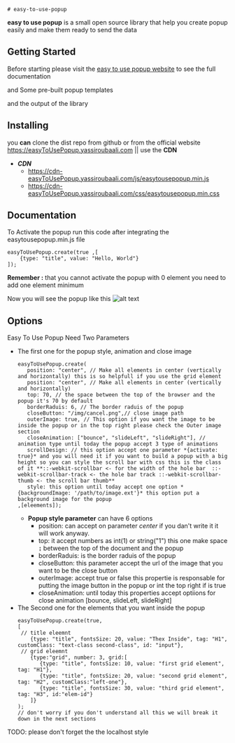    # easy-to-use-popup

**easy to use popup** is a small open source library that help you create popup easily and make them ready to send the data

## Getting Started
Before starting please visit the [easy to use popup website](https://easyToUsePopup.yassiroubaali.com) to see the full documentation 

and Some pre-built popup templates 

and the output of the library

## Installing
you **can** clone the dist repo from github or from the official website https://easyToUsePopup.yassiroubaali.com  || use the **CDN**

- ***CDN***
    - https://cdn-easyToUsePopup.yassiroubaali.com/js/easytousepopup.min.js   
    - https://cdn-easyToUsePopup.yassiroubaali.com/css/easytousepopup.min.css

## Documentation
To Activate the popup run this code after integrating the easytousepopup.min.js file
```
easyToUsePopup.create(true ,[
    {type: "title", value: "Hello, World"}
]);
```
**Remember :** that you cannot activate the popup with 0 element you need to add one element minimum

Now you will see the popup like this
![alt text](https://easyToUsePopup.yassiroubaali.com/img/hello-world-easyToUsePopUp.png)

## Options
Easy To Use Popup Need Two Parameters
- The first one for the popup style, animation and close image
    ```
    easyToUsePopup.create(
       position: "center", // Make all elements in center (vertically and horizontally) this is so helpfull if you use the grid element
       position: "center", // Make all elements in center (vertically and horizontally)
       top: 70, // the space between the top of the browser and the popup it's 70 by default
       borderRaduis: 6, // The border raduis of the popup
       closeButton: "/img/cancel.png",// close image path
       outerImage: true, // This option if you want the image to be inside the popup or in the top right please check the Outer image section
       closeAnimation: ["bounce", "slideLeft", "slideRight"], // animation type until today the popup accept 3 type of animations
       scrollDesign: // this option accept one parameter *{activate: true}* and you will need it if you want to build a popup with a big height so you can style the scroll bar with css this is the class of it **::-webkit-scrollbar <- for the width of the hole bar  ::-webkit-scrollbar-track <- the hole bar track ::-webkit-scrollbar-thumb <- the scroll bar thumb**
       style: this option until today accept one option *{backgroundImage: '/path/to/image.ext'}* this option put a background image for the popup
    ,[eleements]);
    ```
    - **Popup style parameter** can have 6 options 
        - position: can accept on parameter *center* if you dan't write it it will work anyway.
        - top: it accept numbers as int(1) or string("1") this one make space ↨ between the top of the document and the popup
        - borderRaduis: is the border raduis of the popup
        - closeButton: this parameter accept the url of the image that you want to be the close button
        - outerImage: accept true or false this propertie is responsable for putting the image button in the popup or int the top right if is true
        - closeAnimation: until today this properties accept optiions for close animation [bounce, slideLeft, slideRight] 
- The Second one for the elements that you want inside the popup
    ```
    easyToUsePopup.create(true,
    [
     // title eleemnt
        {type: "title", fontsSize: 20, value: "Thex Inside", tag: "H1", customClass: "text-class second-class", id: "input"},
     // grid eleemnt
        {type:"grid", number: 3, grid:[
           {type: "title", fontsSize: 10, value: "first grid element",  tag: "H1"},
           {type: "title", fontsSize: 20, value: "second grid element", tag: "H2", customClass:"left-one"},
           {type: "title", fontsSize: 30, value: "third grid element",  tag: "H3", id:"elem-id"}
        ]}
    );
    // don't worry if you don't understand all this we will break it down in the next sections 
    ```


TODO: please don't forget the the localhost style
